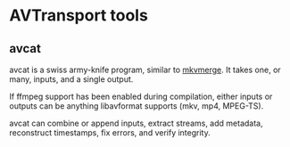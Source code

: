 AVTransport tools
=================

avcat
-----

avcat is a swiss army-knife program, similar to [mkvmerge](https://github.com/skyunix/mkvtoolnix).
It takes one, or many, inputs, and a single output.

If ffmpeg support has been enabled during compilation, either inputs or outputs can be
anything libavformat supports (mkv, mp4, MPEG-TS).

avcat can combine or append inputs, extract streams, add metadata, reconstruct timestamps,
fix errors, and verify integrity.
